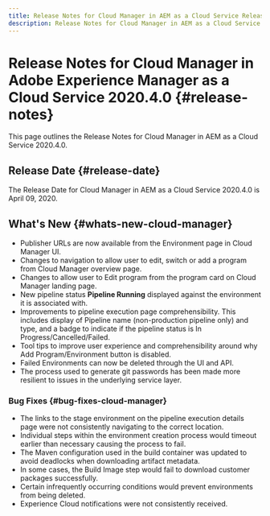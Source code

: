 ```yaml
---
title: Release Notes for Cloud Manager in AEM as a Cloud Service Release 2020.4.0
description: Release Notes for Cloud Manager in AEM as a Cloud Service Release 2020.4.0
---
```


# Release Notes for Cloud Manager in Adobe Experience Manager as a Cloud Service 2020.4.0 {#release-notes}

This page outlines the Release Notes for Cloud Manager in AEM as a Cloud Service 2020.4.0.

## Release Date {#release-date}

The Release Date for Cloud Manager in AEM as a Cloud Service 2020.4.0 is April 09, 2020.

## What's New {#whats-new-cloud-manager}

* Publisher URLs are now available from the Environment page in Cloud Manager UI.
* Changes to navigation to allow user to edit, switch or add a program from Cloud Manager overview page.
* Changes to allow user to Edit program from the program card on Cloud Manager landing page.
* New pipeline status **Pipeline Running** displayed against the environment it is associated with.
* Improvements to pipeline execution page comprehensibility. This includes display of Pipeline name (non-production pipeline only) and type, and a badge to indicate if the pipeline status is In Progress/Cancelled/Failed.
* Tool tips to improve user experience and comprehensibility around why Add Program/Environment button is disabled.
* Failed Environments can now be deleted through the UI and API.
* The process used to generate git passwords has been made more resilient to issues in the underlying service layer.

### Bug Fixes {#bug-fixes-cloud-manager}

* The links to the stage environment on the pipeline execution details page were not consistently navigating to the correct location.
* Individual steps within the environment creation process would timeout earlier than necessary causing the process to fail.
* The Maven configuration used in the build container was updated to avoid deadlocks when downloading artifact metadata.
* In some cases, the Build Image step would fail to download customer packages successfully.
* Certain infrequently occurring conditions would prevent environments from being deleted.
* Experience Cloud notifications were not consistently received.

